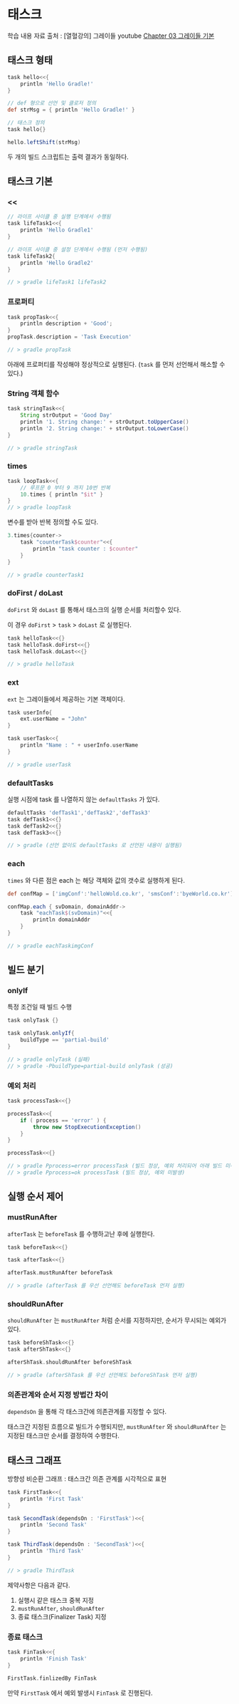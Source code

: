# 태스크

학습 내용 자료 출처 : [열혈강의] 그레이들 youtube [Chapter 03 그레이들 기본](https://www.youtube.com/watch?v=bfZ88Omjf-E&list=PL7mmuO705dG2pdxCYCCJeAgOeuQN1seZz&index=8)

## 태스크 형태

```groovy
task hello<<{
    println 'Hello Gradle!'
}
```

```groovy
// def 형으로 선언 및 클로저 정의
def strMsg = { println 'Hello Gradle!' }

// 태스크 정의
task hello{}

hello.leftShift(strMsg)
```

두 개의 빌드 스크립트는 출력 결과가 동일하다.

## 태스크 기본

### <<

```groovy
// 라이프 사이클 중 실행 단계에서 수행됨
task lifeTask1<<{
    println 'Hello Gradle1'
}

// 라이프 사이클 중 설정 단계에서 수행됨 (먼저 수행됨)
task lifeTask2{
    println 'Hello Gradle2'
}

// > gradle lifeTask1 lifeTask2
```

### 프로퍼티

```groovy
task propTask<<{
    println description + 'Good';
}
propTask.description = 'Task Execution'

// > gradle propTask
```

아래에 프로퍼티를 작성해야 정상적으로 실행된다. (`task` 를 먼저 선언해서 해소할 수 있다.)

### String 객체 함수

```groovy
task stringTask<<{
    String strOutput = 'Good Day'
    println '1. String change:' + strOutput.toUpperCase()
    println '2. String change:' + strOutput.toLowerCase()
}

// > gradle stringTask
```

### times

```groovy
task loopTask<<{
    // 루프문 0 부터 9 까지 10번 반복
    10.times { println "$it" }
}
// > gradle loopTask
```

변수를 받아 반복 정의할 수도 있다.

```groovy
3.times{counter->
    task "counterTask$counter"<<{
        println "task counter : $counter"
    }
}

// > gradle counterTask1
```

### doFirst / doLast

`doFirst` 와 `doLast` 를 통해서 태스크의 실행 순서를 처리할수 있다.

이 경우 `doFirst` > `task` > `doLast` 로 실행된다.

```groovy
task helloTask<<{}
task helloTask.doFirst<<{}
task helloTask.doLast<<{}

// > gradle helloTask
```

### ext

`ext` 는 그레이들에서 제공하는 기본 객체이다.

```groovy
task userInfo{
    ext.userName = "John"
}

task userTask<<{
    println "Name : " + userInfo.userName
}

// > gradle userTask
```

### defaultTasks

실행 시점에 task 를 나열하지 않는 `defaultTasks` 가 있다.

```groovy
defaultTasks 'defTask1','defTask2','defTask3'
task defTask1<<{}
task defTask2<<{}
task defTask3<<{}

// > gradle (선언 없이도 defaultTasks 로 선언된 내용이 실행됨)
```

### each

`times` 와 다른 점은 each 는 해당 객체와 값의 갯수로 실행하게 된다.

```groovy
def confMap = ['imgConf':'helloWold.co.kr', 'smsConf':'byeWorld.co.kr']

confMap.each { svDomain, domainAddr->
    task "eachTask$(svDomain)"<<{
        println domainAddr
    }
}

// > gradle eachTaskimgConf
```

## 빌드 분기

### onlyIf

특정 조건일 때 빌드 수행

```groovy
task onlyTask {}

task onlyTask.onlyIf{
    buildType == 'partial-build'
}

// > gradle onlyTask (실패)
// > gradle -PbuildType=partial-build onlyTask (성공)
```

### 예외 처리

```groovy
task processTask<<{}

processTask<<{
    if ( process == 'error' ) {
        throw new StopExecutionException()
    }
}

processTask<<{}

// > gradle Pprocess=error processTask (빌드 정상, 예외 처리되어 아래 빌드 미수행)
// > gradle Pprocess=ok processTask (빌드 정상, 예외 미발생)
```

## 실행 순서 제어

### mustRunAfter

`afterTask` 는 `beforeTask` 를 수행하고난 후에 실행한다.

```groovy
task beforeTask<<{}

task afterTask<<{}

afterTask.mustRunAfter beforeTask

// > gradle (afterTask 를 우선 선언해도 beforeTask 먼저 실행)
```

### shouldRunAfter

`shouldRunAfter` 는 `mustRunAfter` 처럼 순서를 지정하지만, 순서가 무시되는 예외가 있다.

```groovy
task beforeShTask<<{}
task afterShTask<<{}

afterShTask.shouldRunAfter beforeShTask

// > gradle (afterShTask 를 우선 선언해도 beforeShTask 먼저 실행)
```

### 의존관계와 순서 지정 방법간 차이

`dependsOn` 을 통해 각 태스크간에 의존관계를 지정할 수 있다.

태스크간 지정된 흐름으로 빌드가 수행되지만, `mustRunAfter` 와 `shouldRunAfter` 는 지정된 태스크만 순서를 결정하여 수행한다.

## 태스크 그래프

방향성 비순환 그래프 : 태스크간 의존 관계를 시각적으로 표현

```groovy
task FirstTask<<{
    println 'First Task'
}

task SecondTask(dependsOn : 'FirstTask')<<{
    println 'Second Task'
}

task ThirdTask(dependsOn : 'SecondTask')<<{
    println 'Third Task'
}

// > gradle ThirdTask
```

제약사항은 다음과 같다.

1. 실행시 같은 태스크 중복 지정
2. `mustRunAfter`, `shouldRunAfter`
3. 종료 태스크(Finalizer Task) 지정

### 종료 태스크

```groovy
task FinTask<<{
    println 'Finish Task'
}

FirstTask.finlizedBy FinTask
```

만약 `FirstTask` 에서 예외 발생시 `FinTask` 로 진행된다.
